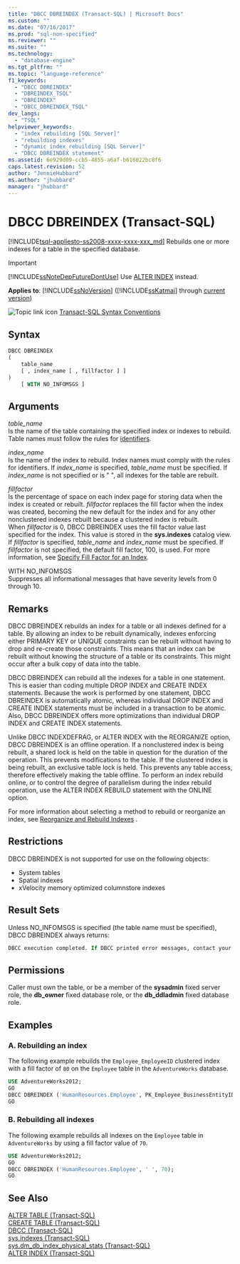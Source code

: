 ```yaml
---
title: "DBCC DBREINDEX (Transact-SQL) | Microsoft Docs"
ms.custom: ""
ms.date: "07/16/2017"
ms.prod: "sql-non-specified"
ms.reviewer: ""
ms.suite: ""
ms.technology: 
  - "database-engine"
ms.tgt_pltfrm: ""
ms.topic: "language-reference"
f1_keywords: 
  - "DBCC DBREINDEX"
  - "DBREINDEX_TSQL"
  - "DBREINDEX"
  - "DBCC_DBREINDEX_TSQL"
dev_langs: 
  - "TSQL"
helpviewer_keywords: 
  - "index rebuilding [SQL Server]"
  - "rebuilding indexes"
  - "dynamic index rebuilding [SQL Server]"
  - "DBCC DBREINDEX statement"
ms.assetid: 6e929d09-ccb5-4855-a6af-b616022bc8f6
caps.latest.revision: 52
author: "JennieHubbard"
ms.author: "jhubbard"
manager: "jhubbard"
---
```

# DBCC DBREINDEX (Transact-SQL)
[!INCLUDE[tsql-appliesto-ss2008-xxxx-xxxx-xxx_md](../../includes/tsql-appliesto-ss2008-xxxx-xxxx-xxx-md.md)]
Rebuilds one or more indexes for a table in the specified database.
  
> [!IMPORTANT]  
>  [!INCLUDE[ssNoteDepFutureDontUse](../../includes/ssnotedepfuturedontuse-md.md)] Use [ALTER INDEX](../../t-sql/statements/alter-index-transact-sql.md) instead.  
  
**Applies to**: [!INCLUDE[ssNoVersion](../../includes/ssnoversion-md.md)] ([!INCLUDE[ssKatmai](../../includes/sskatmai-md.md)] through [current version](http://go.microsoft.com/fwlink/p/?LinkId=299658))
  
![Topic link icon](../../database-engine/configure-windows/media/topic-link.gif "Topic link icon") [Transact-SQL Syntax Conventions](../../t-sql/language-elements/transact-sql-syntax-conventions-transact-sql.md)
  
## Syntax  
  
```sql
DBCC DBREINDEX   
(   
    table_name   
    [ , index_name [ , fillfactor ] ]  
)  
    [ WITH NO_INFOMSGS ]   
```  
  
## Arguments  
 *table_name*  
 Is the name of the table containing the specified index or indexes to rebuild. Table names must follow the rules for [identifiers](../../relational-databases/databases/database-identifiers.md)*.*  
  
 *index_name*  
 Is the name of the index to rebuild. Index names must comply with the rules for identifiers. If *index_name* is specified, *table_name* must be specified. If *index_name* is not specified or is " ", all indexes for the table are rebuilt.  
  
 *fillfactor*  
 Is the percentage of space on each index page for storing data when the index is created or rebuilt. *fillfactor* replaces the fill factor when the index was created, becoming the new default for the index and for any other nonclustered indexes rebuilt because a clustered index is rebuilt.  
 When *fillfactor* is 0, DBCC DBREINDEX uses the fill factor value last specified for the index. This value is stored in the **sys.indexes** catalog view.   
 If *fillfactor* is specified, *table_name* and *index_name* must be specified. If *fillfactor* is not specified, the default fill factor, 100, is used. For more information, see [Specify Fill Factor for an Index](../../relational-databases/indexes/specify-fill-factor-for-an-index.md).  
  
 WITH NO_INFOMSGS  
 Suppresses all informational messages that have severity levels from 0 through 10.  
  
## Remarks  
DBCC DBREINDEX rebuilds an index for a table or all indexes defined for a table. By allowing an index to be rebuilt dynamically, indexes enforcing either PRIMARY KEY or UNIQUE constraints can be rebuilt without having to drop and re-create those constraints. This means that an index can be rebuilt without knowing the structure of a table or its constraints. This might occur after a bulk copy of data into the table.

DBCC DBREINDEX can rebuild all the indexes for a table in one statement. This is easier than coding multiple DROP INDEX and CREATE INDEX statements. Because the work is performed by one statement, DBCC DBREINDEX is automatically atomic, whereas individual DROP INDEX and CREATE INDEX statements must be included in a transaction to be atomic. Also, DBCC DBREINDEX offers more optimizations than individual DROP INDEX and CREATE INDEX statements.

Unlike DBCC INDEXDEFRAG, or ALTER INDEX with the REORGANIZE option, DBCC DBREINDEX is an offline operation. If a nonclustered index is being rebuilt, a shared lock is held on the table in question for the duration of the operation. This prevents modifications to the table. If the clustered index is being rebuilt, an exclusive table lock is held. This prevents any table access, therefore effectively making the table offline. To perform an index rebuild online, or to control the degree of parallelism during the index rebuild operation, use the ALTER INDEX REBUILD statement with the ONLINE option.

For more information about selecting a method to rebuild or reorganize an index, see [Reorganize and Rebuild Indexes](../../relational-databases/indexes/reorganize-and-rebuild-indexes.md) .
  
## Restrictions  
DBCC DBREINDEX is not supported for use on the following objects:
-   System tables  
-   Spatial indexes  
-   xVelocity memory optimized columnstore indexes  
  
## Result Sets  
Unless NO_INFOMSGS is specified (the table name must be specified), DBCC DBREINDEX always returns:
  
```sql
DBCC execution completed. If DBCC printed error messages, contact your system administrator.  
```  
  
## Permissions  
Caller must own the table, or be a member of the **sysadmin** fixed server role, the **db_owner** fixed database role, or the **db_ddladmin** fixed database role.
  
## Examples  
### A. Rebuilding an index  
The following example rebuilds the `Employee_EmployeeID` clustered index with a fill factor of `80` on the `Employee` table in the `AdventureWorks` database.
  
```sql  
USE AdventureWorks2012;   
GO  
DBCC DBREINDEX ('HumanResources.Employee', PK_Employee_BusinessEntityID,80);  
GO  
```  
  
### B. Rebuilding all indexes  
The following example rebuilds all indexes on the `Employee` table in `AdventureWorks` by using a fill factor value of `70`.
  
```sql
USE AdventureWorks2012;   
GO  
DBCC DBREINDEX ('HumanResources.Employee', ' ', 70);  
GO  
```  
  
## See Also  
[ALTER TABLE &#40;Transact-SQL&#41;](../../t-sql/statements/alter-table-transact-sql.md)  
[CREATE TABLE &#40;Transact-SQL&#41;](../../t-sql/statements/create-table-transact-sql.md)  
[DBCC &#40;Transact-SQL&#41;](../../t-sql/database-console-commands/dbcc-transact-sql.md)  
[sys.indexes &#40;Transact-SQL&#41;](../../relational-databases/system-catalog-views/sys-indexes-transact-sql.md)  
[sys.dm_db_index_physical_stats &#40;Transact-SQL&#41;](../../relational-databases/system-dynamic-management-views/sys-dm-db-index-physical-stats-transact-sql.md)  
[ALTER INDEX &#40;Transact-SQL&#41;](../../t-sql/statements/alter-index-transact-sql.md)  
  
  

